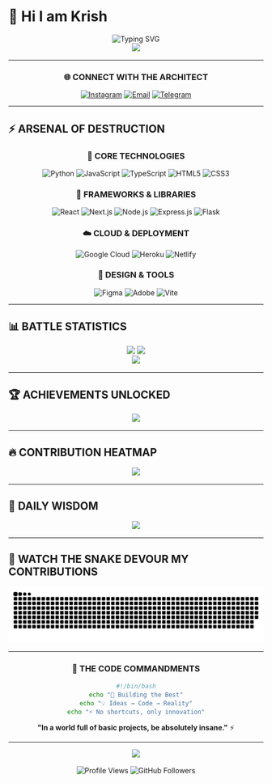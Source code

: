 # 🚀 Hi I am Krish

<div align="center">
  <img src="https://readme-typing-svg.demolab.com/?font=JetBrains+Mono&weight=700&size=32&duration=3000&pause=1000&color=00D4FF&center=true&vCenter=true&width=800&height=100&lines=Building+the+Future+with+AI;J.A.R.V.I.S+Development+in+Progress;Voice%2C+Vision%2C+Automation+%E2%9A%A1;No+Basic+Projects%2C+Only+Insane+Stuff" alt="Typing SVG" />
</div>

<div align="center">
  <img src="https://capsule-render.vercel.app/api?type=waving&color=gradient&customColorList=6,11,20&height=180&section=header&text=KRISH.CODES&fontSize=42&fontColor=fff&animation=twinkling&fontAlignY=32&desc=Just%20Insane%20Projects!&descSize=16&descAlignY=51" />
</div>

---


<div align="center">

### 🌐 **CONNECT WITH THE ARCHITECT**

[![Instagram](https://img.shields.io/badge/Instagram-E4405F?style=for-the-badge&logo=instagram&logoColor=white&labelColor=000)](https://www.instagram.com/krish.codes)
[![Email](https://img.shields.io/badge/Email-EA4335?style=for-the-badge&logo=gmail&logoColor=white&labelColor=000)](mailto:krishrk1982@gmail.com)
[![Telegram](https://img.shields.io/badge/Telegram-26A5E4?style=for-the-badge&logo=telegram&logoColor=white&labelColor=000)](https://t.me/Krish_Codes)

</div>

---

## ⚡ **ARSENAL OF DESTRUCTION**

<div align="center">

### 🧠 **CORE TECHNOLOGIES**
![Python](https://img.shields.io/badge/Python-FFD43B?style=for-the-badge&logo=python&logoColor=blue&labelColor=000)
![JavaScript](https://img.shields.io/badge/JavaScript-F7DF1E?style=for-the-badge&logo=javascript&logoColor=black&labelColor=000)
![TypeScript](https://img.shields.io/badge/TypeScript-3178C6?style=for-the-badge&logo=typescript&logoColor=white&labelColor=000)
![HTML5](https://img.shields.io/badge/HTML5-E34F26?style=for-the-badge&logo=html5&logoColor=white&labelColor=000)
![CSS3](https://img.shields.io/badge/CSS3-1572B6?style=for-the-badge&logo=css3&logoColor=white&labelColor=000)

### 🚀 **FRAMEWORKS & LIBRARIES**
![React](https://img.shields.io/badge/React-61DAFB?style=for-the-badge&logo=react&logoColor=black&labelColor=000)
![Next.js](https://img.shields.io/badge/Next.js-000000?style=for-the-badge&logo=next.js&logoColor=white&labelColor=000)
![Node.js](https://img.shields.io/badge/Node.js-339933?style=for-the-badge&logo=node.js&logoColor=white&labelColor=000)
![Express.js](https://img.shields.io/badge/Express.js-000000?style=for-the-badge&logo=express&logoColor=white&labelColor=000)
![Flask](https://img.shields.io/badge/Flask-000000?style=for-the-badge&logo=flask&logoColor=white&labelColor=000)

### ☁️ **CLOUD & DEPLOYMENT**
![Google Cloud](https://img.shields.io/badge/Google%20Cloud-4285F4?style=for-the-badge&logo=google-cloud&logoColor=white&labelColor=000)
![Heroku](https://img.shields.io/badge/Heroku-430098?style=for-the-badge&logo=heroku&logoColor=white&labelColor=000)
![Netlify](https://img.shields.io/badge/Netlify-00C7B7?style=for-the-badge&logo=netlify&logoColor=white&labelColor=000)

### 🎨 **DESIGN & TOOLS**
![Figma](https://img.shields.io/badge/Figma-F24E1E?style=for-the-badge&logo=figma&logoColor=white&labelColor=000)
![Adobe](https://img.shields.io/badge/Adobe-FF0000?style=for-the-badge&logo=adobe&logoColor=white&labelColor=000)
![Vite](https://img.shields.io/badge/Vite-646CFF?style=for-the-badge&logo=vite&logoColor=white&labelColor=000)

</div>

---

## 📊 **BATTLE STATISTICS**

<div align="center">
  
<img height="180em" src="https://github-readme-stats.vercel.app/api?username=krishcodes07&show_icons=true&theme=tokyonight&include_all_commits=true&count_private=true&hide_border=true&bg_color=0D1117&title_color=00D4FF&text_color=FFFFFF&icon_color=00D4FF"/>
<img height="180em" src="https://github-readme-stats.vercel.app/api/top-langs/?username=krishcodes07&layout=compact&theme=tokyonight&hide_border=true&bg_color=0D1117&title_color=00D4FF&text_color=FFFFFF"/>

</div>

<div align="center">
  <img src="https://github-readme-streak-stats.herokuapp.com?user=krishcodes07&theme=tokyonight&hide_border=true&background=0D1117&stroke=00D4FF&ring=00D4FF&fire=FF6B6B&currStreakLabel=FFFFFF&sideNums=FFFFFF&currStreakNum=00D4FF&sideLabels=FFFFFF&dates=888888"/>
</div>

---

## 🏆 **ACHIEVEMENTS UNLOCKED**

<div align="center">
  <img src="https://github-profile-trophy.vercel.app/?username=krishcodes07&theme=tokyonight&no-frame=true&no-bg=true&margin-w=4&column=7&title=Stars,Followers,Commits,Repositories,MultipleLang,PullRequest,Issues"/>
</div>

---

## 🔥 **CONTRIBUTION HEATMAP**

<div align="center">
  <img src="https://github-readme-activity-graph.vercel.app/graph?username=krishcodes07&theme=tokyo-night&bg_color=0D1117&color=00D4FF&line=00D4FF&point=FF6B6B&area=true&hide_border=true" />
</div>

---

## 💭 **DAILY WISDOM**

<div align="center">
  <img src="https://quotes-github-readme.vercel.app/api?type=horizontal&theme=tokyonight&quote=Code%20is%20poetry%20written%20in%20logic&author=Krish"/>
</div>

---

## 🐍 **WATCH THE SNAKE DEVOUR MY CONTRIBUTIONS**

<div align="center">
  <img src="https://raw.githubusercontent.com/platane/platane/output/github-contribution-grid-snake-dark.svg" alt="Snake animation eating my contributions" />
</div>

---

<div align="center">

### 🎯 **THE CODE COMMANDMENTS**

```bash
#!/bin/bash
echo "🚀 Building the Best"
echo "💡 Ideas → Code → Reality"
echo "⚡ No shortcuts, only innovation"
```

**"In a world full of basic projects, be absolutely insane."** ⚡

---

<img src="https://capsule-render.vercel.app/api?type=waving&color=gradient&customColorList=6,11,20&height=120&section=footer&fontSize=20&fontColor=fff&animation=twinkling"/>

![Profile Views](https://komarev.com/ghpvc/?username=krishcodes07&style=for-the-badge&color=00D4FF&labelColor=000000)
![GitHub Followers](https://img.shields.io/github/followers/krishcodes07?style=for-the-badge&color=00D4FF&labelColor=000000)

</div>
